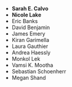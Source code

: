 - **Sarah E. Calvo**
- **Nicole Lake**
- Eric Banks
- David Benjamin
- James Emery
- Kiran Garimella
- Laura Gauthier
- Andrea Haessly
- Monkol Lek
- Vamsi K. Mootha
- Sebastian Schoenherr
- Megan Shand
